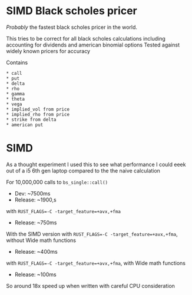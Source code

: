 # SIMD Black scholes pricer
*Probably* the fastest black scholes pricer in the world.

This tries to be correct for all black scholes calculations including accounting for dividends and american binomial options
Tested against widely known pricers for accuracy

Contains 

    * call
    * put
    * delta
    * rho
    * gamma
    * theta
    * vega
    * implied_vol from price
    * implied_rho from price
    * strike from delta
    * american put

# SIMD

As a thought experiment I used this to see what performance I could eeek out of a i5 6th gen laptop compared to the the naive calculation

For 10,000,000 calls to `bs_single::call()`

* Dev: ~7500ms
* Release: ~1900,s

with `RUST_FLAGS=-C -target_feature=+avx,+fma`
* Release: ~750ms

With the SIMD version
with `RUST_FLAGS=-C -target_feature=+avx,+fma`, without Wide math functions
* Release: ~400ms

with `RUST_FLAGS=-C -target_feature=+avx,+fma`, with Wide math functions
* Release: ~100ms

So around 18x speed up when written with careful CPU consideration